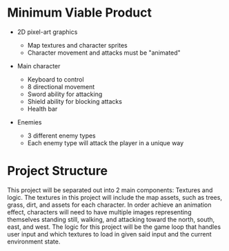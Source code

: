 # Minimum Viable Product

* 2D pixel-art graphics
    - Map textures and character sprites
    - Character movement and attacks must be "animated"

* Main character
    - Keyboard to control
    - 8 directional movement
    - Sword ability for attacking
    - Shield ability for blocking attacks
    - Health bar

* Enemies
    - 3 different enemy types
    - Each enemy type will attack the player in a unique way


# Project Structure

This project will be separated out into 2 main components: Textures and logic.
The textures in this project will include the map assets, such as trees, grass, dirt, and assets for each character. 
In order achieve an animation effect, characters will need to have multiple images representing themselves standing still, walking, and attacking toward the north, south, east, and west. 
The logic for this project will be the game loop that handles user input and which textures to load in given said input and the current environment state.